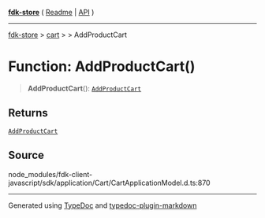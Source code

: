 [**fdk-store**](../../../README.md) ( [Readme](../../../README.md) \| [API](../../../API.md) )

---

[fdk-store](../../../API.md) > [cart](../../README.md) > [<internal>](../README.md) > AddProductCart

# Function: AddProductCart()

> **AddProductCart**(): [`AddProductCart`](../type-aliases/type-alias.AddProductCart.md)

## Returns

[`AddProductCart`](../type-aliases/type-alias.AddProductCart.md)

## Source

node_modules/fdk-client-javascript/sdk/application/Cart/CartApplicationModel.d.ts:870

---

Generated using [TypeDoc](https://typedoc.org/) and [typedoc-plugin-markdown](https://www.npmjs.com/package/typedoc-plugin-markdown)
